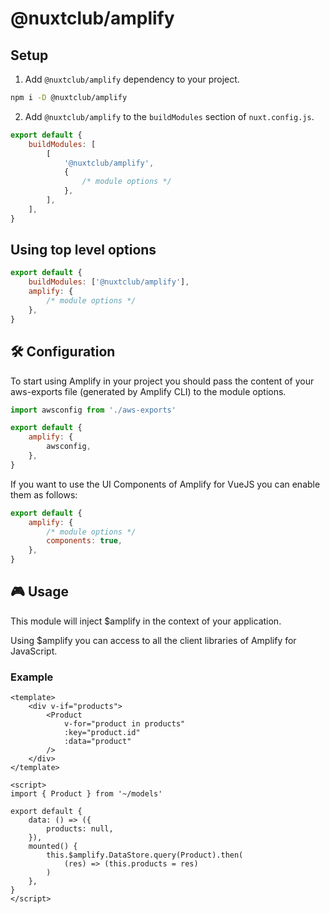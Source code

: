 # @nuxtclub/amplify

## Setup

1. Add `@nuxtclub/amplify` dependency to your project.

```bash
npm i -D @nuxtclub/amplify
```

2. Add `@nuxtclub/amplify` to the `buildModules` section of `nuxt.config.js`.

```javascript
export default {
	buildModules: [
		[
			'@nuxtclub/amplify',
			{
				/* module options */
			},
		],
	],
}
```

## Using top level options

```javascript
export default {
	buildModules: ['@nuxtclub/amplify'],
	amplify: {
		/* module options */
	},
}
```

## 🛠 Configuration

To start using Amplify in your project you should pass the content of your aws-exports file (generated by Amplify CLI) to the module options.

```javascript
import awsconfig from './aws-exports'

export default {
	amplify: {
		awsconfig,
	},
}
```

If you want to use the UI Components of Amplify for VueJS you can enable them as follows:

```javascript
export default {
	amplify: {
		/* module options */
		components: true,
	},
}
```

## 🎮 Usage

This module will inject \$amplify in the context of your application.

Using \$amplify you can access to all the client libraries of Amplify for JavaScript.

### Example

```vue
<template>
	<div v-if="products">
		<Product
			v-for="product in products"
			:key="product.id"
			:data="product"
		/>
	</div>
</template>

<script>
import { Product } from '~/models'

export default {
	data: () => ({
		products: null,
	}),
	mounted() {
		this.$amplify.DataStore.query(Product).then(
			(res) => (this.products = res)
		)
	},
}
</script>
```

